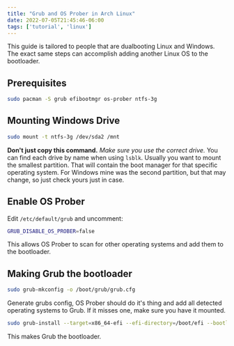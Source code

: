 ```yaml
---
title: "Grub and OS Prober in Arch Linux"
date: 2022-07-05T21:45:46-06:00
tags: ['tutorial', 'linux']
---
```

This guide is tailored to people that are dualbooting Linux and Windows.
The exact same steps can accomplish adding another Linux OS to the bootloader.

## Prerequisites
```bash
sudo pacman -S grub efibootmgr os-prober ntfs-3g
```

## Mounting Windows Drive
```bash
sudo mount -t ntfs-3g /dev/sda2 /mnt
```
**Don't just copy this command.**
*Make sure you use the correct drive.*
You can find each drive by name when using ``lsblk``.
Usually you want to mount the smallest partition.
That will contain the boot manager for that specific operating system.
For Windows mine was the second partition, but that may change, so just check yours just in case.

## Enable OS Prober
Edit ``/etc/default/grub`` and uncomment:
```bash
GRUB_DISABLE_OS_PROBER=false
```
This allows OS Prober to scan for other operating systems and add them to the bootloader.

## Making Grub the bootloader
```bash
sudo grub-mkconfig -o /boot/grub/grub.cfg
```
Generate grubs config, OS Prober should do it's thing and add all detected operating systems to Grub.
If it misses one, make sure you have it mounted.

```bash
sudo grub-install --target=x86_64-efi --efi-directory=/boot/efi --bootloader-id=grub --recheck
```
This makes Grub the bootloader.
